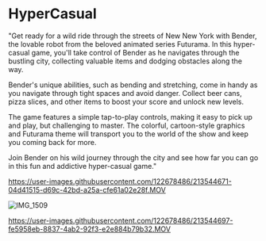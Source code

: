 # HyperCasual


"Get ready for a wild ride through the streets of New New York with Bender, the lovable robot from the beloved animated series Futurama. In this hyper-casual game, you'll take control of Bender as he navigates through the bustling city, collecting valuable items and dodging obstacles along the way.

Bender's unique abilities, such as bending and stretching, come in handy as you navigate through tight spaces and avoid danger. Collect beer cans, pizza slices, and other items to boost your score and unlock new levels.

The game features a simple tap-to-play controls, making it easy to pick up and play, but challenging to master. The colorful, cartoon-style graphics and Futurama theme will transport you to the world of the show and keep you coming back for more.

Join Bender on his wild journey through the city and see how far you can go in this fun and addictive hyper-casual game."



https://user-images.githubusercontent.com/122678486/213544671-04d41515-d69c-42bd-a25a-cfe61a02e28f.MOV

![IMG_1509](https://user-images.githubusercontent.com/122678486/213544685-84f92c12-4098-4fc5-9e7a-569fcb9b9f5b.gif)


https://user-images.githubusercontent.com/122678486/213544697-fe5958eb-8837-4ab2-92f3-e2e884b79b32.MOV

